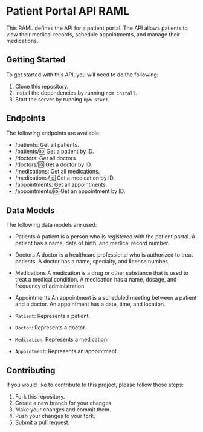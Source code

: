 # Patient Portal API RAML

This RAML defines the API for a patient portal. The API allows patients to view their medical records, schedule appointments, and manage their medications.

## Getting Started

To get started with this API, you will need to do the following:

1. Clone this repository.
2. Install the dependencies by running `npm install`.
3. Start the server by running `npm start`.

## Endpoints

The following endpoints are available:

- /patients: Get all patients.
- /patients/:id: Get a patient by ID.
- /doctors: Get all doctors.
- /doctors/:id: Get a doctor by ID.
- /medications: Get all medications.
- /medications/:id: Get a medication by ID.
- /appointments: Get all appointments.
- /appointments/:id: Get an appointment by ID.

## Data Models

The following data models are used:
- Patients
A patient is a person who is registered with the patient portal. A patient has a name, date of birth, and medical record number.

- Doctors
A doctor is a healthcare professional who is authorized to treat patients. A doctor has a name, specialty, and license number.

- Medications
A medication is a drug or other substance that is used to treat a medical condition. A medication has a name, dosage, and frequency of administration.

- Appointments
An appointment is a scheduled meeting between a patient and a doctor. An appointment has a date, time, and location.
- `Patient`: Represents a patient.
- `Doctor`: Represents a doctor.
- `Medication`: Represents a medication.
- `Appointment`: Represents an appointment.

## Contributing

If you would like to contribute to this project, please follow these steps:

1. Fork this repository.
2. Create a new branch for your changes.
3. Make your changes and commit them.
4. Push your changes to your fork.
5. Submit a pull request.
